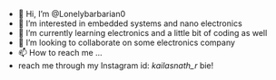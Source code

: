 - 👋 Hi, I’m @Lonelybarbarian0
- 👀 I’m interested in embedded systems and nano electronics
- 🌱 I’m currently learning electronics and a little bit of coding as well
- 💞️ I’m looking to collaborate on some electronics company
- 📫 How to reach me ...
- reach me through my Instagram id: _kailasnath_r_
bie! 
<!---
Lonelybarbarian0/Lonelybarbarian0 is a ✨ special ✨ repository because its `README.md` (this file) appears on your GitHub profile.
You can click the Preview link to take a look at your changes.
--->
